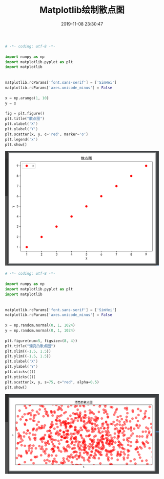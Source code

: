 ﻿---
title: Matplotlib绘制散点图
date: 2019-11-08 23:30:47
summary: 本文分享Matplotlib绘制散点图的过程。
tags:
- Python
- Matplotlib
categories:
- Python
---

```python
# -*- coding: utf-8 -*-

import numpy as np
import matplotlib.pyplot as plt
import matplotlib


matplotlib.rcParams['font.sans-serif'] = ['SimHei']
matplotlib.rcParams['axes.unicode_minus'] = False

x = np.arange(1, 10)
y = x

fig = plt.figure()
plt.title("散点图")
plt.xlabel('X')
plt.ylabel('Y')
plt.scatter(x, y, c='red', marker='o')
plt.legend('x')
plt.show()
```

![](../../../images/软件开发/Python/Matplotlib绘制散点图/1.png)

```python
# -*- coding: utf-8 -*-

import numpy as np
import matplotlib.pyplot as plt
import matplotlib


matplotlib.rcParams['font.sans-serif'] = ['SimHei']
matplotlib.rcParams['axes.unicode_minus'] = False

x = np.random.normal(0, 1, 1024)
y = np.random.normal(0, 1, 1024)

plt.figure(num=5, figsize=(8, 4))
plt.title("漂亮的散点图")
plt.xlim((-1.5, 1.5))
plt.ylim((-1.5, 1.5))
plt.xlabel('X')
plt.ylabel('Y')
plt.xticks(())
plt.yticks(())
plt.scatter(x, y, s=75, c="red", alpha=0.5)
plt.show()
```

![](../../../images/软件开发/Python/Matplotlib绘制散点图/2.png)
